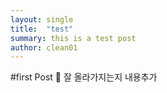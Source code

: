 ```yaml
---
layout: single
title:  "test"
summary: this is a test post
author: clean01
---
```

#first Post
🤔
잘 올라가지는지 내용추가